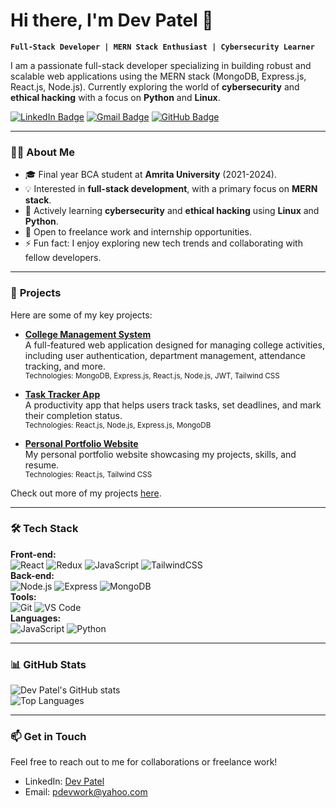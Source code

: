 # Hi there, I'm Dev Patel 👋

**`Full-Stack Developer | MERN Stack Enthusiast | Cybersecurity Learner`**

I am a passionate full-stack developer specializing in building robust and scalable web applications using the MERN stack (MongoDB, Express.js, React.js, Node.js). Currently exploring the world of **cybersecurity** and **ethical hacking** with a focus on **Python** and **Linux**.

[![LinkedIn Badge](https://img.shields.io/badge/-devpatel-blue?style=flat&logo=Linkedin&logoColor=white&link=https://linkedin.com/in/pdevwork)](https://www.linkedin.com/in/pdevwork/)
[![Gmail Badge](https://img.shields.io/badge/-pdevwork@yahoo.com-c14438?style=flat&logo=Gmail&logoColor=white&link=mailto:pdevwork@yahoo.com)](mailto:pdevwork@yahoo.com)
[![GitHub Badge](https://img.shields.io/badge/-devpatel-black?style=flat&logo=github&link=https://github.com/pdevwork)](https://github.com/pdevwork)

---

### 👨‍💻 **About Me**  
- 🎓 Final year BCA student at **Amrita University** (2021-2024).  
- 💡 Interested in **full-stack development**, with a primary focus on **MERN stack**.  
- 🌱 Actively learning **cybersecurity** and **ethical hacking** using **Linux** and **Python**.  
- 💼 Open to freelance work and internship opportunities.  
- ⚡ Fun fact: I enjoy exploring new tech trends and collaborating with fellow developers.

---

### 🚀 **Projects**  

Here are some of my key projects:

- **[College Management System](https://github.com/pdevwork/cms)**  
  A full-featured web application designed for managing college activities, including user authentication, department management, attendance tracking, and more.  
  <sub>Technologies: MongoDB, Express.js, React.js, Node.js, JWT, Tailwind CSS</sub>  

- **[Task Tracker App](https://github.com/pdevwork/task-tracker)**  
  A productivity app that helps users track tasks, set deadlines, and mark their completion status.  
  <sub>Technologies: React.js, Node.js, Express.js, MongoDB</sub>  

- **[Personal Portfolio Website](https://github.com/pdevwork/portfolio)**  
  My personal portfolio website showcasing my projects, skills, and resume.  
  <sub>Technologies: React.js, Tailwind CSS</sub>  

Check out more of my projects [here](https://github.com/pdevwork?tab=repositories).

---

### 🛠️ **Tech Stack**  

**Front-end:**  
![React](https://img.shields.io/badge/-React-blue?style=flat&logo=react) 
![Redux](https://img.shields.io/badge/-Redux-764ABC?style=flat&logo=redux) 
![JavaScript](https://img.shields.io/badge/-JavaScript-F7DF1E?style=flat&logo=javascript) 
![TailwindCSS](https://img.shields.io/badge/-TailwindCSS-38B2AC?style=flat&logo=tailwind-css)  
**Back-end:**  
![Node.js](https://img.shields.io/badge/-Node.js-339933?style=flat&logo=node.js) 
![Express](https://img.shields.io/badge/-Express.js-000000?style=flat&logo=express) 
![MongoDB](https://img.shields.io/badge/-MongoDB-47A248?style=flat&logo=mongodb)  
**Tools:**  
![Git](https://img.shields.io/badge/-Git-F05032?style=flat&logo=git) 
![VS Code](https://img.shields.io/badge/-VS%20Code-007ACC?style=flat&logo=visual-studio-code)  
**Languages:**  
![JavaScript](https://img.shields.io/badge/-JavaScript-F7DF1E?style=flat&logo=javascript) 
![Python](https://img.shields.io/badge/-Python-3776AB?style=flat&logo=python) 

---

### 📊 **GitHub Stats**  

![Dev Patel's GitHub stats](https://github-readme-stats.vercel.app/api?username=devpatel&show_icons=true&theme=react)  
![Top Languages](https://github-readme-stats.vercel.app/api/top-langs/?username=devpatel&layout=compact&theme=react)

---

### 📫 **Get in Touch**  
Feel free to reach out to me for collaborations or freelance work!

- LinkedIn: [Dev Patel](https://linkedin.com/in/pdevwork)  
- Email: [pdevwork@yahoo.com](mailto:pdevwork@yahoo.com)  
